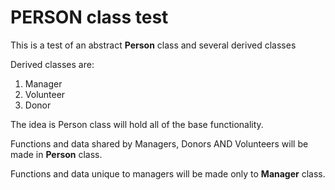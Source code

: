 # PERSON class test
This is a test of an abstract __Person__ class and several derived classes 

Derived classes are:
1. Manager
2. Volunteer
3. Donor

The idea is Person class will hold all of the base functionality.

Functions and data shared by Managers, Donors AND Volunteers will be made in __Person__ class.

Functions and data unique to managers will be made only to __Manager__ class.

